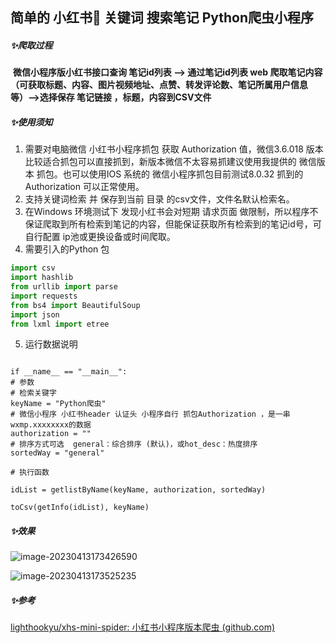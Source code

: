 ## 简单的 小红书📕 关键词 搜索笔记 Python爬虫小程序 



##### 	✨爬取过程

​	**微信小程序版小红书接口查询 笔记id列表 --> 通过笔记id列表 web 爬取笔记内容（可获取标题、内容、图片视频地址、点赞、转发评论数、笔记所属用户信息等）-->选择保存 笔记链接 ，标题，内容到CSV文件**

##### 	✨使用须知

1. 需要对电脑微信 小红书小程序抓包 获取 Authorization 值，微信3.6.018 版本比较适合抓包可以直接抓到，新版本微信不太容易抓建议使用我提供的 微信版本 抓包。也可以使用IOS 系统的 微信小程序抓包目前测试8.0.32 抓到的 Authorization 可以正常使用。
2. 支持关键词检索 并 保存到当前 目录 的csv文件，文件名默认检索名。
3. 在Windows 环境测试下 发现小红书会对短期 请求页面 做限制，所以程序不保证爬取到所有检索到笔记的内容，但能保证获取所有检索到的笔记id号，可自行配置 ip池或更换设备或时间爬取。
4. 需要引入的Python 包

```python
import csv
import hashlib
from urllib import parse
import requests
from bs4 import BeautifulSoup
import json
from lxml import etree
```

5. 运行数据说明

```

if __name__ == "__main__":
# 参数
# 检索关键字
keyName = "Python爬虫"
# 微信小程序 小红书header 认证头 小程序自行 抓包Authorization ，是一串 wxmp.xxxxxxxx的数据
authorization = ""
# 排序方式可选  general：综合排序 (默认)，或hot_desc：热度排序
sortedWay = "general"

# 执行函数

idList = getlistByName(keyName, authorization, sortedWay)

toCsv(getInfo(idList), keyName)
```

##### ✨效果

![image-20230413173426590](https://yilin-1307688338.cos.ap-nanjing.myqcloud.com/blog/image-20230413173426590.png)



![image-20230413173525235](https://yilin-1307688338.cos.ap-nanjing.myqcloud.com/blog/image-20230413173525235.png)

##### ✨参考

[lighthookyu/xhs-mini-spider: 小红书小程序版本爬虫 (github.com)](https://github.com/lighthookyu/xhs-mini-spider)

